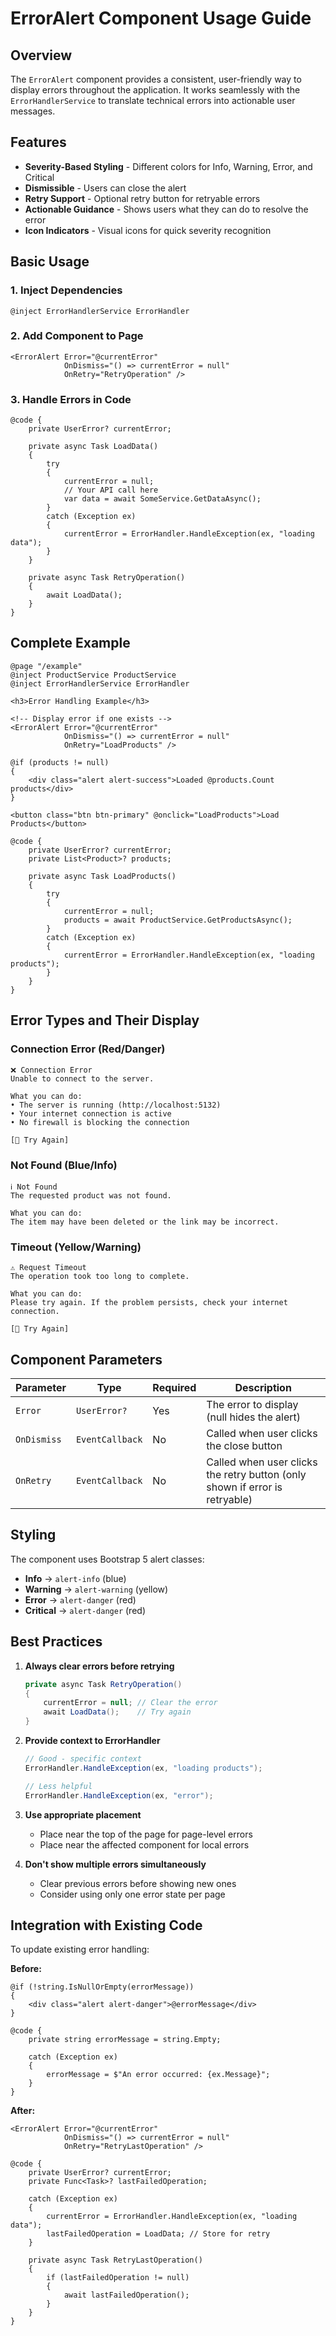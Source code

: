 # ErrorAlert Component Usage Guide

## Overview
The `ErrorAlert` component provides a consistent, user-friendly way to display errors throughout the application. It works seamlessly with the `ErrorHandlerService` to translate technical errors into actionable user messages.

## Features
- **Severity-Based Styling** - Different colors for Info, Warning, Error, and Critical
- **Dismissible** - Users can close the alert
- **Retry Support** - Optional retry button for retryable errors
- **Actionable Guidance** - Shows users what they can do to resolve the error
- **Icon Indicators** - Visual icons for quick severity recognition

## Basic Usage

### 1. Inject Dependencies
```razor
@inject ErrorHandlerService ErrorHandler
```

### 2. Add Component to Page
```razor
<ErrorAlert Error="@currentError" 
            OnDismiss="() => currentError = null" 
            OnRetry="RetryOperation" />
```

### 3. Handle Errors in Code
```razor
@code {
    private UserError? currentError;

    private async Task LoadData()
    {
        try
        {
            currentError = null;
            // Your API call here
            var data = await SomeService.GetDataAsync();
        }
        catch (Exception ex)
        {
            currentError = ErrorHandler.HandleException(ex, "loading data");
        }
    }

    private async Task RetryOperation()
    {
        await LoadData();
    }
}
```

## Complete Example

```razor
@page "/example"
@inject ProductService ProductService
@inject ErrorHandlerService ErrorHandler

<h3>Error Handling Example</h3>

<!-- Display error if one exists -->
<ErrorAlert Error="@currentError" 
            OnDismiss="() => currentError = null" 
            OnRetry="LoadProducts" />

@if (products != null)
{
    <div class="alert alert-success">Loaded @products.Count products</div>
}

<button class="btn btn-primary" @onclick="LoadProducts">Load Products</button>

@code {
    private UserError? currentError;
    private List<Product>? products;

    private async Task LoadProducts()
    {
        try
        {
            currentError = null;
            products = await ProductService.GetProductsAsync();
        }
        catch (Exception ex)
        {
            currentError = ErrorHandler.HandleException(ex, "loading products");
        }
    }
}
```

## Error Types and Their Display

### Connection Error (Red/Danger)
```
❌ Connection Error
Unable to connect to the server.

What you can do:
• The server is running (http://localhost:5132)
• Your internet connection is active
• No firewall is blocking the connection

[🔄 Try Again]
```

### Not Found (Blue/Info)
```
ℹ️ Not Found
The requested product was not found.

What you can do:
The item may have been deleted or the link may be incorrect.
```

### Timeout (Yellow/Warning)
```
⚠️ Request Timeout
The operation took too long to complete.

What you can do:
Please try again. If the problem persists, check your internet connection.

[🔄 Try Again]
```

## Component Parameters

| Parameter | Type | Required | Description |
|-----------|------|----------|-------------|
| `Error` | `UserError?` | Yes | The error to display (null hides the alert) |
| `OnDismiss` | `EventCallback` | No | Called when user clicks the close button |
| `OnRetry` | `EventCallback` | No | Called when user clicks the retry button (only shown if error is retryable) |

## Styling

The component uses Bootstrap 5 alert classes:
- **Info** → `alert-info` (blue)
- **Warning** → `alert-warning` (yellow)
- **Error** → `alert-danger` (red)
- **Critical** → `alert-danger` (red)

## Best Practices

1. **Always clear errors before retrying**
   ```csharp
   private async Task RetryOperation()
   {
       currentError = null; // Clear the error
       await LoadData();    // Try again
   }
   ```

2. **Provide context to ErrorHandler**
   ```csharp
   // Good - specific context
   ErrorHandler.HandleException(ex, "loading products");
   
   // Less helpful
   ErrorHandler.HandleException(ex, "error");
   ```

3. **Use appropriate placement**
   - Place near the top of the page for page-level errors
   - Place near the affected component for local errors

4. **Don't show multiple errors simultaneously**
   - Clear previous errors before showing new ones
   - Consider using only one error state per page

## Integration with Existing Code

To update existing error handling:

**Before:**
```razor
@if (!string.IsNullOrEmpty(errorMessage))
{
    <div class="alert alert-danger">@errorMessage</div>
}

@code {
    private string errorMessage = string.Empty;
    
    catch (Exception ex)
    {
        errorMessage = $"An error occurred: {ex.Message}";
    }
}
```

**After:**
```razor
<ErrorAlert Error="@currentError" 
            OnDismiss="() => currentError = null" 
            OnRetry="RetryLastOperation" />

@code {
    private UserError? currentError;
    private Func<Task>? lastFailedOperation;
    
    catch (Exception ex)
    {
        currentError = ErrorHandler.HandleException(ex, "loading data");
        lastFailedOperation = LoadData; // Store for retry
    }
    
    private async Task RetryLastOperation()
    {
        if (lastFailedOperation != null)
        {
            await lastFailedOperation();
        }
    }
}
```

